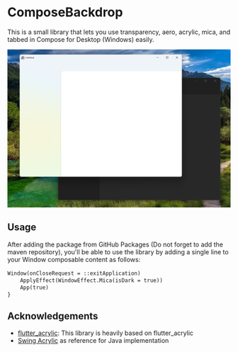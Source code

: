 # ComposeBackdrop

This is a small library that lets you use transparency, aero, acrylic, mica, and tabbed in Compose for Desktop (Windows) easily.

![](docs\sample.png)

## Usage
After adding the package from GitHub Packages (Do not forget to add the maven repository), you'll be able to use the library by adding a single line to your Window composable content as follows:

    Window(onCloseRequest = ::exitApplication)
        ApplyEffect(WindowEffect.Mica(isDark = true))
        App(true)
    }

## Acknowledgements
* [flutter_acrylic](https://github.com/alexmercerind/flutter_acrylic): This library is heavily based on flutter_acrylic
* [Swing Acrylic](https://github.com/krlvm/SwingAcrylic) as reference for Java implementation
